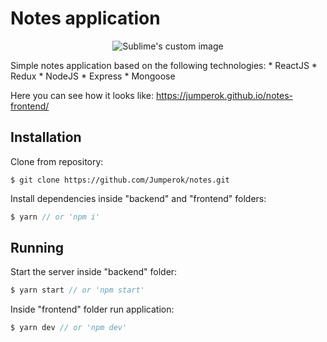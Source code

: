 # Notes application
<p align="center">
  <img src="https://image.ibb.co/fMUend/ezgif_5_d27e0b9a30.gif?raw=true" alt="Sublime's custom image"/>
</p>
Simple notes application based on the following technologies:
* ReactJS
* Redux
* NodeJS
* Express
* Mongoose

Here you can see how it looks like: https://jumperok.github.io/notes-frontend/
## Installation
Clone from repository:
```
$ git clone https://github.com/Jumperok/notes.git
```
Install dependencies inside "backend" and "frontend" folders:
```js
$ yarn // or 'npm i'
```
## Running
Start the server inside "backend" folder:
```js
$ yarn start // or 'npm start'
```
Inside "frontend" folder run application:
```js
$ yarn dev // or 'npm dev'
```
